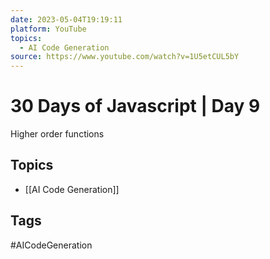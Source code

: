 ```yaml
---
date: 2023-05-04T19:19:11
platform: YouTube
topics:
  - AI Code Generation
source: https://www.youtube.com/watch?v=1U5etCUL5bY
---
```

# 30 Days of Javascript | Day 9

Higher order functions

## Topics
- [[AI Code Generation]]

## Tags
#AICodeGeneration
